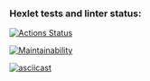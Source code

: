 ### Hexlet tests and linter status:

[![Actions Status](https://github.com/19AnastasiaTsareva20/frontend-project-44/workflows/hexlet-check/badge.svg)](https://github.com/19AnastasiaTsareva20/frontend-project-44/actions)

[![Maintainability](https://api.codeclimate.com/v1/badges/b0436fc04d34c73ed21b/maintainability)](https://codeclimate.com/github/19AnastasiaTsareva20/frontend-project-44/maintainability)

[![asciicast](https://asciinema.org/a/1X1zGkpwe6gZoJ5N2rE6ooP5F.svg)](https://asciinema.org/a/1X1zGkpwe6gZoJ5N2rE6ooP5F)
